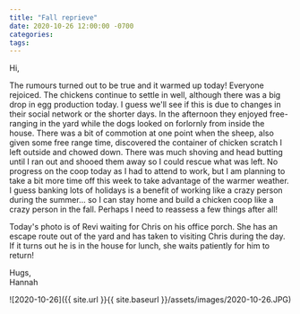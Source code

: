 ```yaml
---
title: "Fall reprieve"
date: 2020-10-26 12:00:00 -0700
categories:
tags:
---
```


Hi,

The rumours turned out to be true and it warmed up today! Everyone rejoiced. The chickens continue to settle in well, although there was a big drop in egg production today. I guess we'll see if this is due to changes in their social network or the shorter days. In the afternoon they enjoyed free-ranging in the yard while the dogs looked on forlornly from inside the house. There was a bit of commotion at one point when the sheep, also given some free range time, discovered the container of chicken scratch I left outside and chowed down. There was much shoving and head butting until I ran out and shooed them away so I could rescue what was left. No progress on the coop today as I had to attend to work, but I am planning to take a bit more time off this week to take advantage of the warmer weather. I guess banking lots of holidays is a benefit of working like a crazy person during the summer... so I can stay home and build a chicken coop like a crazy person in the fall. Perhaps I need to reassess a few things after all!

Today's photo is of Revi waiting for Chris on his office porch. She has an escape route out of the yard and has taken to visiting Chris during the day. If it turns out he is in the house for lunch, she waits patiently for him to return!

Hugs,<br />
Hannah

![2020-10-26]({{ site.url }}{{ site.baseurl }}/assets/images/2020-10-26.JPG)